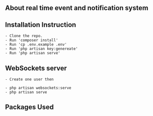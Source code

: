 
## About real time event and notification system


## Installation Instruction

	- Clone the repo.
	- Run 'composer install'
	- Run 'cp .env.example .env'
  	- Run 'php artisan key:genereate'
  	- Run 'php artisan serve'


## WebSockets server
	- Create one user then 

	- php artisan websockets:serve
	- php artisan serve

## Packages Used


